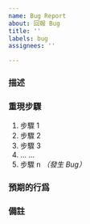 ```yaml
---
name: Bug Report
about: 回報 Bug
title: ''
labels: bug
assignees: ''

---
```


<!-- 像這樣的文字都是註解，不會實際顯示。 -->

### 描述
<!-- 簡單描述此 Bug。 -->

### 重現步驟
<!-- 如何讓此 Bug 出現。 -->

1. 步驟 1
2. 步驟 2
3. 步驟 3 
4. ... ...
5. 步驟 n *（發生 Bug）*

### 預期的行爲
<!-- 發生 Bug 處正確應執行的行爲。 -->

### 備註
<!-- 額外的訊息。 -->
